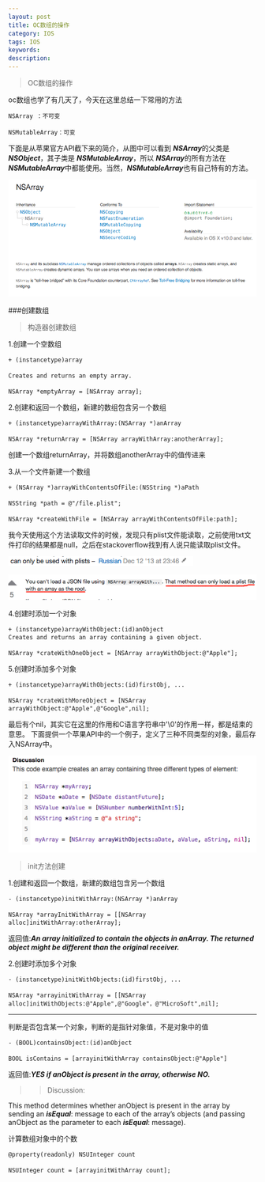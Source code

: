 ```yaml
---
layout: post
title: OC数组的操作
category: IOS
tags: IOS
keywords: 
description:
---
```

>OC数组的操作

oc数组也学了有几天了，今天在这里总结一下常用的方法


	NSArray ：不可变

	NSMutableArray：可变

下面是从苹果官方API截下来的简介，从图中可以看到 ***NSArray***的父类是 ***NSObject***，其子类是 ***NSMutableArray***，所以 ***NSArray***的所有方法在 ***NSMutableArray***中都能使用。当然，***NSMutableArray***也有自己特有的方法。

![1](/public/img/IOS/about-NSArray.png)

###创建数组

>构造器创建数组

1.创建一个空数组	
	
	+ (instancetype)array
	
	Creates and returns an empty array.
	
	NSArray *emptyArray = [NSArray array];
	
2.创建和返回一个数组，新建的数组包含另一个数组

	+ (instancetype)arrayWithArray:(NSArray *)anArray
	
	NSArray *returnArray = [NSArray arrayWithArray:anotherArray];

创建一个数组returnArray，并将数组anotherArray中的值传进来


3.从一个文件新建一个数组
	
	+ (NSArray *)arrayWithContentsOfFile:(NSString *)aPath
	
	NSString *path = @"/file.plist";
	
    NSArray *createWithFile = [NSArray arrayWithContentsOfFile:path];

我今天使用这个方法读取文件的时候，发现只有plist文件能读取，之前使用txt文件打印的结果都是null，之后在stackoverflow找到有人说只能读取plist文件。

![2](/public/img/IOS/arrayWithContentsOfFile-Can-Be-Only-Used-With-Plists-01.png)

![3](/public/img/IOS/arrayWithContentsOfFile-Can-Be-Only-Used-With-Plists-02.png)

4.创建时添加一个对象

	+ (instancetype)arrayWithObject:(id)anObject
	Creates and returns an array containing a given object.
	
	NSArray *crateWithOneObject = [NSArray arrayWithObject:@"Apple"];

5.创建时添加多个对象

	+ (instancetype)arrayWithObjects:(id)firstObj, ...

	NSArray *crateWithMoreObject = [NSArray arrayWithObject:@"Apple",@"Google",nil];
	
最后有个nil，其实它在这里的作用和C语言字符串中'\0'的作用一样，都是结束的意思。
下面提供一个苹果API中的一个例子，定义了三种不同类型的对象，最后存入NSArray中。

![3](/public/img/IOS/arrayWithObjects-diff-objects.png)

>init方法创建

1.创建和返回一个数组，新建的数组包含另一个数组
	
	- (instancetype)initWithArray:(NSArray *)anArray
	
	NSArray *arrayInitWithArray = [[NSArray alloc]initWithArray:otherArray];
返回值:***An array initialized to contain the objects in anArray. The returned object might be different than the original receiver.***

2.创建时添加多个对象

	- (instancetype)initWithObjects:(id)firstObj, ...
	
	NSArray *arrayinitWithArray = [[NSArray alloc]initWithObjects:@"Apple",@"Google"，@"MicroSoft",nil];
	
**********************

判断是否包含某一个对象，判断的是指针对象值，不是对象中的值

	- (BOOL)containsObject:(id)anObject
	
	BOOL isContains = [arrayinitWithArray containsObject:@"Apple"]
	
返回值:***YES if anObject is present in the array, otherwise NO.***

>>Discussion:

This method determines whether anObject is present in the array by sending an ***isEqual***: message to each of the array’s objects (and passing anObject as the parameter to each ***isEqual***: message).

计算数组对象中的个数

	@property(readonly) NSUInteger count

	NSUInteger count = [arrayinitWithArray count];
	
	
